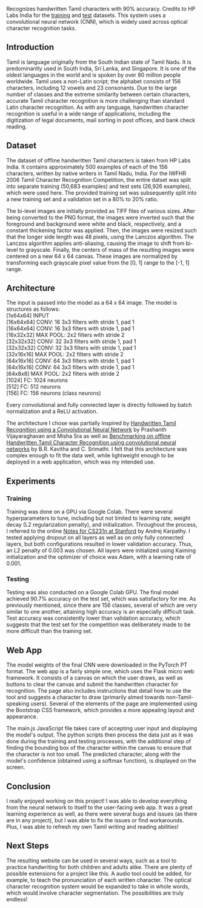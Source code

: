 
Recognizes handwritten Tamil characters with 90% accuracy. Credits to HP Labs India for the [training](http://shiftleft.com/mirrors/www.hpl.hp.com/india/research/penhw-resources/tamil-iwfhr06-train.html) and [test](http://shiftleft.com/mirrors/www.hpl.hp.com/india/research/penhw-resources/tamil-iwfhr06-test.html) datasets. This system uses a convolutional neural network (CNN), which is widely used across optical character recognition tasks.

## Introduction
Tamil is language originally from the South Indian state of Tamil Nadu. It is predominantly used in South India, Sri Lanka, and Singapore. It is one of the oldest languages in the world and is spoken by over 80 million people worldwide. Tamil uses a non-Latin script; the alphabet consists of 156 characters, including 12 vowels and 23 consonants. Due to the large number of classes and the extreme similarity between certain characters, accurate Tamil character recognition is more challenging than standard Latin character recognition. As with any language, handwritten character recognition is useful in a wide range of applications, including the digitization of legal documents, mail sorting in post offices, and bank check reading.

## Dataset
The dataset of offline handwritten Tamil characters is taken from HP Labs India. It contains approximately 500 examples of each of the 156 characters, written by native writers in Tamil Nadu, India. For the IWFHR 2006 Tamil Character Recognition Competition, the entire datset was split into separate training (50,683 examples) and test sets (26,926 examples), which were used here. The provided training set was subsequently split into a new training set and a validation set in a 80% to 20% ratio.

The bi-level images are initially provided as TIFF files of various sizes. After being converted to the PNG format, the images were inverted such that the foreground and background were white and black, respectively, and a constant thickening factor was applied. Then, the images were resized such that the longer side length was 48 pixels, using the Lanczos algorithm. The Lanczos algorithm applies anti-aliasing, causing the image to shift from bi-level to grayscale. Finally, the centers of mass of the resulting images were centered on a new 64 x 64 canvas. These images are normalized by transforming each grayscale pixel value from the \[0, 1\] range to the \[-1, 1\] range.

## Architecture
The input is passed into the model as a 64 x 64 image. The model is structures as follows:<br>
\[1x64x64\] INPUT<br>
\[16x64x64\] CONV: 16 3x3 filters with stride 1, pad 1<br>
\[16x64x64\] CONV: 16 3x3 filters with stride 1, pad 1<br>
\[16x32x32\] MAX POOL: 2x2 filters with stride 2<br>
\[32x32x32\] CONV: 32 3x3 filters with stride 1, pad 1<br>
\[32x32x32\] CONV: 32 3x3 filters with stride 1, pad 1<br>
\[32x16x16\] MAX POOL: 2x2 filters with stride 2<br>
\[64x16x16\] CONV: 64 3x3 filters with stride 1, pad 1<br>
\[64x16x16\] CONV: 64 3x3 filters with stride 1, pad 1<br>
\[64x8x8\] MAX POOL: 2x2 filters with stride 2<br>
\[1024\] FC: 1024 neurons<br>
\[512\] FC: 512 neurons<br>
\[156\] FC: 156 neurons (class neurons)

Every convolutional and fully connected layer is directly followed by batch normalization and a ReLU activation. 

The architecture I chose was partially inspired by [Handwritten Tamil Recognition using a Convolutional Neural Network](http://alumni.media.mit.edu/~sra/tamil_cnn.pdf) by Prashanth Vijayaraghavan and Misha Sra as well as [Benchmarking on offline Handwritten Tamil Character Recognition using convolutional neural networks](https://doi.org/10.1016/j.jksuci.2019.06.004) by B.R. Kavitha and C. Srimathi. I felt that this architecture was complex enough to fit the data well, while lightweight enough to be deployed in a web application, which was my intended use.

## Experiments
### Training
Training was done on a GPU via Google Colab. There were several hyperparameters to tune, including but not limited to learning rate, weight decay (L2 regularization penalty), and initialization. Throughout the process, I referred to the online [Notes for CS231n at Stanford](https://cs231n.github.io/) by Andrej Karpathy. I tested applying dropout on all layers as well as on only fully connected layers, but both configurations resulted in lower validation accuracy. Thus, an L2 penalty of 0.003 was chosen. All layers were initialized using Kaiming initialization and the optimizer of choice was Adam, with a learning rate of 0.001.

### Testing
Testing was also conducted on a Google Colab GPU. The final model achieved 90.7% accuracy on the test set, which was satisfactory for me. As previously mentioned, since there are 156 classes, several of which are very similar to one another, attaining high accuracy is an especially difficult task. Test accuracy was consistently lower than validation accuracy, which suggests that the test set for the competition was deliberately made to be more difficult than the training set.

## Web App
The model weights of the final CNN were downloaded in the PyTorch PT format. The web app is a fairly simple one, which uses the Flask micro web framework. It consists of a canvas on which the user draws, as well as buttons to clear the canvas and submit the handwritten character for recognition. The page also includes instructions that detail how to use the tool and suggests a character to draw (primarily aimed towards non-Tamil-speaking users). Several of the elements of the page are implemented using the Bootstrap CSS framework, which provides a more appealing layout and appearance.

The main.js JavaScript file takes care of accepting user input and displaying the model's output. The python scripts then process the data just as it was done during the training and testing processes, with the additional step of finding the bounding box of the character within the canvas to ensure that the character is not too small. The predicted character, along with the model's confidence (obtained using a softmax function), is displayed on the screen.

## Conclusion
I really enjoyed working on this project! I was able to develop everything from the neural network to itself to the user-facing web app. It was a great learning experience as well, as there were several bugs and issues (as there are in any project), but I was able to fix the issues or find workarounds. Plus, I was able to refresh my own Tamil writing and reading abilities!

## Next Steps
The resulting website can be used in several ways, such as a tool to practice handwriting for both children and adults alike. There are plenty of possible extensions for a project like this. A audio tool could be added, for example, to teach the pronunciation of each written character. The optical character recognition system would be expanded to take in whole words, which would involve character segmentation. The possibilities are truly endless!

